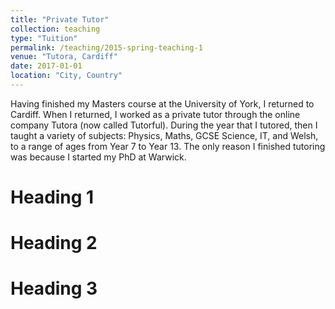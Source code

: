 ```yaml
---
title: "Private Tutor"
collection: teaching
type: "Tuition"
permalink: /teaching/2015-spring-teaching-1
venue: "Tutora, Cardiff"
date: 2017-01-01
location: "City, Country"
---
```


Having finished my Masters course at the University of York, I returned to Cardiff. When I returned, I worked as a private tutor through the online company Tutora (now called Tutorful). During the year that I tutored, then I taught a variety of subjects: Physics, Maths, GCSE Science, IT, and Welsh, to a range of ages from Year 7 to Year 13. The only reason I finished tutoring was because I started my PhD at Warwick.

Heading 1
======

Heading 2
======

Heading 3
======
